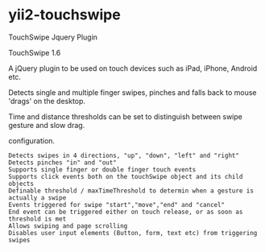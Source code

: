 # yii2-touchswipe

TouchSwipe Jquery Plugin


TouchSwipe 1.6

A jQuery plugin to be used on touch devices such as iPad, iPhone, Android etc.

Detects single and multiple finger swipes, pinches and falls back to mouse 'drags' on the desktop.

Time and distance thresholds can be set to distinguish between swipe gesture and slow drag.

configuration.

    Detects swipes in 4 directions, "up", "down", "left" and "right"
    Detects pinches "in" and "out"
    Supports single finger or double finger touch events
    Supports click events both on the touchSwipe object and its child objects
    Definable threshold / maxTimeThreshold to determin when a gesture is actually a swipe
    Events triggered for swipe "start","move","end" and "cancel"
    End event can be triggered either on touch release, or as soon as threshold is met
    Allows swiping and page scrolling
    Disables user input elements (Button, form, text etc) from triggering swipes
